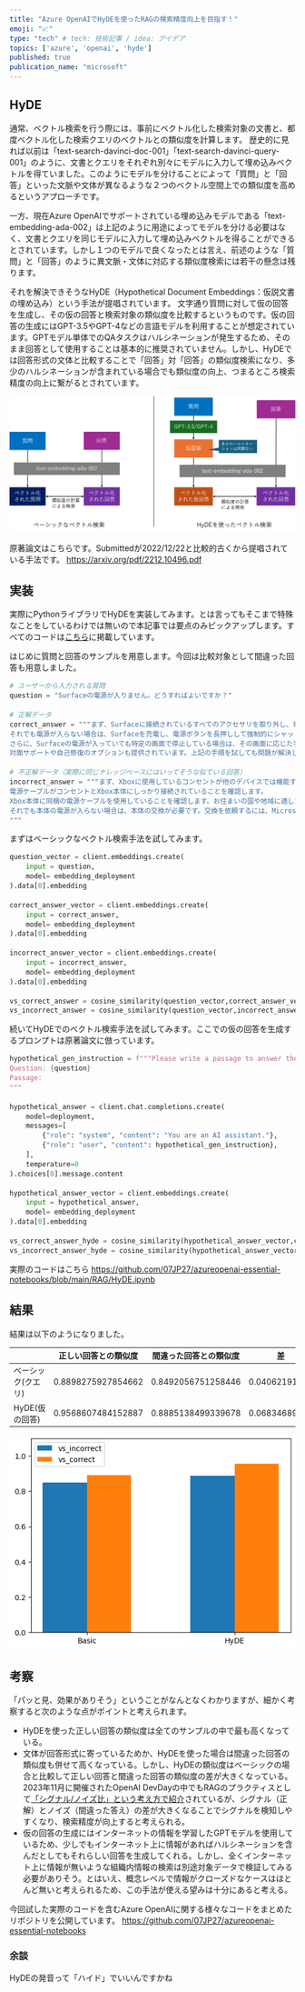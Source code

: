 ```yaml
---
title: "Azure OpenAIでHyDEを使ったRAGの検索精度向上を目指す！"
emoji: "📈"
type: "tech" # tech: 技術記事 / idea: アイデア
topics: ['azure', 'openai', 'hyde']
published: true
publication_name: "microsoft"
---
```


## HyDE
通常、ベクトル検索を行う際には、事前にベクトル化した検索対象の文書と、都度ベクトル化した検索クエリのベクトルとの類似度を計算します。
歴史的に見れば以前は「text-search-davinci-doc-001」「text-search-davinci-query-001」のように、文書とクエリをそれぞれ別々にモデルに入力して埋め込みベクトルを得ていました。このようにモデルを分けることによって「質問」と「回答」といった文脈や文体が異なるような２つのベクトル空間上での類似度を高めるというアプローチです。

一方、現在Azure OpenAIでサポートされている埋め込みモデルである「text-embedding-ada-002」は上記のように用途によってモデルを分ける必要はなく、文書とクエリを同じモデルに入力して埋め込みベクトルを得ることができるとされています。しかし１つのモデルで良くなったとは言え、前述のような「質問」と「回答」のように異文脈・文体に対応する類似度検索には若干の懸念は残ります。

それを解決できそうなHyDE（Hypothetical Document Embeddings：仮説文書の埋め込み）という手法が提唱されています。
文字通り質問に対して仮の回答を生成し、その仮の回答と検索対象の類似度を比較するというものです。仮の回答の生成にはGPT-3.5やGPT-4などの言語モデルを利用することが想定されています。GPTモデル単体でのQAタスクはハルシネーションが発生するため、そのまま回答として使用することは基本的に推奨されていません。しかし、HyDEでは回答形式の文体と比較することで「回答」対「回答」の類似度検索になり、多少のハルシネーションが含まれている場合でも類似度の向上、つまるところ検索精度の向上に繋がるとされています。

![overview](/images/azure-openai-hyde/overview.png)

原著論文はこちらです。Submittedが2022/12/22と比較的古くから提唱されている手法です。
https://arxiv.org/pdf/2212.10496.pdf

## 実装
実際にPythonライブラリでHyDEを実装してみます。とは言ってもそこまで特殊なことをしているわけでは無いので本記事では要点のみピックアップします。すべてのコードは[こちら]()に掲載しています。

はじめに質問と回答のサンプルを用意します。今回は比較対象として間違った回答も用意しました。
```python
# ユーザーから入力される質問
question = "Surfaceの電源が入りません。どうすればよいですか？"

# 正解データ
correct_answer = """まず、Surfaceに接続されているすべてのアクセサリを取り外し、電源ボタンを押してみてください。
それでも電源が入らない場合は、Surfaceを充電し、電源ボタンを長押しして強制的にシャットダウンし、再起動してみてください。
さらに、Surfaceの電源が入っていても特定の画面で停止している場合は、その画面に応じた手順を実行してください。
対面サポートや自己修復のオプションも提供されています。上記の手順を試しても問題が解決しない場合は、サポート窓口でお問い合わせください。"""

# 不正解データ（実際に同じナレッジベースにはいってそうな似ている回答）
incorrect_answer = """まず、Xboxに使用しているコンセントが他のデバイスでは機能することを確認します。
電源ケーブルがコンセントとXbox本体にしっかり接続されていることを確認します。
Xbox本体に同梱の電源ケーブルを使用していることを確認します。お住まいの国や地域に適した電源ケーブルが同梱されています。
それでも本体の電源が入らない場合は、本体の交換が必要です。交換を依頼するには、Microsoft アカウントで [デバイス サービス と修理] にサインインして、サービス注文を送信します。
"""
```

まずはベーシックなベクトル検索手法を試してみます。
```python
question_vector = client.embeddings.create(
    input = question,
    model= embedding_deployment
).data[0].embedding

correct_answer_vector = client.embeddings.create(
    input = correct_answer,
    model= embedding_deployment
).data[0].embedding

incorrect_answer_vector = client.embeddings.create(
    input = incorrect_answer,
    model= embedding_deployment
).data[0].embedding

vs_correct_answer = cosine_similarity(question_vector,correct_answer_vector)
vs_incorrect_answer = cosine_similarity(question_vector,incorrect_answer_vector)
```

続いてHyDEでのベクトル検索手法を試してみます。ここでの仮の回答を生成するプロンプトは原著論文に倣っています。
```python
hypothetical_gen_instruction = f"""Please write a passage to answer the question
Question: {question}
Passage:
"""

hypothetical_answer = client.chat.completions.create(
    model=deployment,
    messages=[
        {"role": "system", "content": "You are an AI assistant."},
        {"role": "user", "content": hypothetical_gen_instruction},
    ],
    temperature=0
).choices[0].message.content

hypothetical_answer_vector = client.embeddings.create(
    input = hypothetical_answer,
    model= embedding_deployment
).data[0].embedding

vs_correct_answer_hyde = cosine_similarity(hypothetical_answer_vector,correct_answer_vector)
vs_incorrect_answer_hyde = cosine_similarity(hypothetical_answer_vector,incorrect_answer_vector)
```

実際のコードはこちら
https://github.com/07JP27/azureopenai-essential-notebooks/blob/main/RAG/HyDE.ipynb


## 結果
結果は以下のようになりました。

| | 正しい回答との類似度 | 間違った回答との類似度 |差|
|---|---|---|---|
| ベーシック(クエリ) | 0.8898275927854662 | 0.8492056751258446 |0.04062191765|
| HyDE(仮の回答) | 0.9568607484152887 | 0.8885138499339678 |0.06834689848|

![結果](/images/azure-openai-hyde/result.png)

## 考察
「パッと見、効果がありそう」ということがなんとなくわかりますが、細かく考察すると次のような点がポイントと考えられます。
- HyDEを使った正しい回答の類似度は全てのサンプルの中で最も高くなっている。
- 文体が回答形式に寄っているためか、HyDEを使った場合は間違った回答の類似度も併せて高くなっている。しかし、HyDEの類似度はベーシックの場合と比較して正しい回答と間違った回答の類似度の差が大きくなっている。2023年11月に開催されたOpenAI DevDayの中でもRAGのプラクティスとして[「シグナル/ノイズ比」という考え方で紹介](https://youtu.be/ahnGLM-RC1Y?si=-VFIoYLiMfPt3AYz&t=1286)されているが、シグナル（正解）とノイズ（間違った答え）の差が大きくなることでシグナルを検知しやすくなり、検索精度が向上すると考えられる。
- 仮の回答の生成にはインターネットの情報を学習したGPTモデルを使用しているため、少しでもインターネット上に情報があればハルシネーションを含んだとしてもそれらしい回答を生成してくれる。しかし、全くインターネット上に情報が無いような組織内情報の検索は別途対象データで検証してみる必要がありそう。とはいえ、概念レベルで情報がクローズドなケースはほとんど無いと考えられるため、この手法が使える望みは十分にあると考える。


今回試した実際のコードを含むAzure OpenAIに関する様々なコードをまとめたリポジトリを公開しています。
https://github.com/07JP27/azureopenai-essential-notebooks



### 余談
HyDEの発音って「ハイド」でいいんですかね